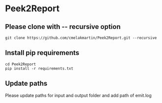 # Peek2Report

## Please clone with -- recursive option
```
git clone https://github.com/cmelakmartin/Peek2Report.git --recursive
```
## Install pip requirements
```
cd Peek2Report
pip install -r requirements.txt 
```
## Update paths
Please update paths for input and output folder and add path of emit.log
